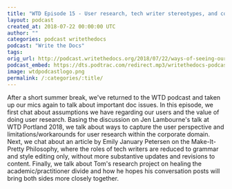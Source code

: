 ```yaml
---
title: "WTD Episode 15 - User research, tech writer stereotypes, and conversations"
layout: podcast
created_at: 2018-07-22 00:00:00 UTC
author: ""
categories: podcast writethedocs
podcast: "Write the Docs"
tags: 
orig_url: http://podcast.writethedocs.org/2018/07/22/ways-of-seeing-our-users-ways-others-see-us/
podcast_embed: https://dts.podtrac.com/redirect.mp3/writethedocs-podcast.s3-us-west-2.amazonaws.com/wtdpodcast_episode_15_assumptions_users_writers.mp3
image: wtdpodcastlogo.png
permalink: /:categories/:title/
---
```

After a short summer break, we've returned to the WTD podcast and taken up our mics again to talk about important doc issues. In this episode, we first chat about assumptions we have regarding our users and the value of doing user research. Basing the discussion on Jen Lambourne's talk at WTD Portland 2018, we talk about ways to capture the user perspective and limitations/workarounds for user research within the corporate domain. Next, we chat about an article by Emily January Petersen on the Make-It-Pretty Philosophy, where the roles of tech writers are reduced to grammar and style editing only, without more substantive updates and revisions to content. Finally, we talk about Tom's research project on healing the academic/practitioner divide and how he hopes his conversation posts will bring both sides more closely together.